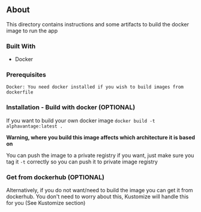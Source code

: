 <!-- ABOUT THE PROJECT -->
## About

This directory contains instructions and some artifacts to build the docker image to run the app

### Built With

* Docker

### Prerequisites

    Docker: You need docker installed if you wish to build images from dockerfile

### Installation - Build with docker (OPTIONAL)

If you want to build your own docker image `docker build -t alphavantage:latest .`

**Warning, where you build this image affects which architecture it is based on**

You can push the image to a private registry if you want, just make sure you tag it `-t` correctly so you can push it to private image registry

### Get from dockerhub  (OPTIONAL)

Alternatively, if you do not want/need to build the image you can get it from dockerhub. You don't need to worry about this, Kustomize will handle this for you (See Kustomize section)